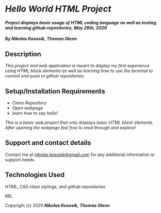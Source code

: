 # _Hello World HTML Project_

#### _Project displays basic usage of HTML coding language as well as testing and learning github repositories, May 26th, 2020_

#### By _**Nikolas Kososik, Thomas Glenn**_

## Description

_This project and web application is meant to display my first experience using HTML block elements as well as learning how to use the terminal to commit and push to github repositories._

## Setup/Installation Requirements

* _Clone Repository_
* _Open webpage_
* _learn how to say hello!_

_This is a basic web project that only displays basic HTML block elements. After opening the webpage feel free to read through and explore!_

## Support and contact details

Contact me at nikolas.kososik@gmail.com for any additional information or support needs.

## Technologies Used

_HTML, CSS class stylings, and github repositories_

MIL

Copyright (c) 2020 **_Nikolas Kososik, Thomas Glenn_**